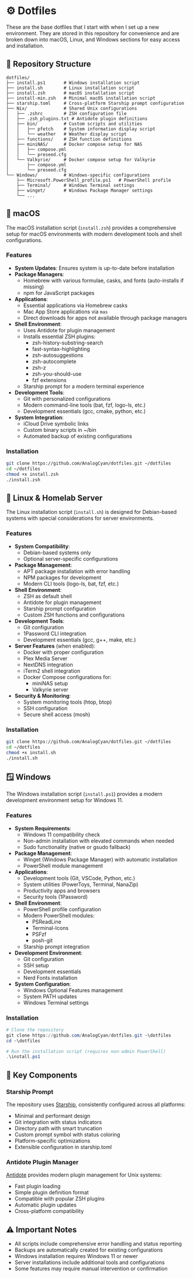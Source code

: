 # ⚙ Dotfiles

These are the base dotfiles that I start with when I set up a new environment. They are stored in this repository for convenience and are broken down into macOS, Linux, and Windows sections for easy access and installation.

## 🔧 Repository Structure

```
dotfiles/
├── install.ps1       # Windows installation script
├── install.sh        # Linux installation script
├── install.zsh       # macOS installation script
├── install-min.zsh   # Minimal macOS installation script
├── starship.toml     # Cross-platform Starship prompt configuration
├── Nix/              # Shared Unix configurations
│   ├── .zshrc        # ZSH configuration file
│   ├── .zsh_plugins.txt # Antidote plugin definitions
│   ├── bin/          # Custom scripts and utilities
│   │   ├── pfetch    # System information display script
│   │   └── weather   # Weather display script
│   ├── functions/    # ZSH function definitions
│   ├── miniNAS/      # Docker compose setup for NAS
│   │   ├── compose.yml
│   │   └── preseed.cfg
│   └── Valkyrie/     # Docker compose setup for Valkyrie
│       ├── compose.yml
│       └── preseed.cfg
└── Windows/          # Windows-specific configurations
    ├── Microsoft.PowerShell_profile.ps1   # PowerShell profile
    ├── Terminal/     # Windows Terminal settings
    ├── winget/       # Windows Package Manager settings
    └── ...
```

## 🍎 macOS

The macOS installation script (`install.zsh`) provides a comprehensive setup for macOS environments with modern development tools and shell configurations.

### Features

- **System Updates**: Ensures system is up-to-date before installation
- **Package Managers**:
  - Homebrew with various formulae, casks, and fonts (auto-installs if missing)
  - npm for JavaScript packages
- **Applications**:
  - Essential applications via Homebrew casks
  - Mac App Store applications via `mas`
  - Direct downloads for apps not available through package managers
- **Shell Environment**:
  - Uses Antidote for plugin management
  - Installs essential ZSH plugins:
    - zsh-history-substring-search
    - fast-syntax-highlighting
    - zsh-autosuggestions
    - zsh-autocomplete
    - zsh-z
    - zsh-you-should-use
    - fzf extensions
  - Starship prompt for a modern terminal experience
- **Development Tools**:
  - Git with personalized configurations
  - Modern command-line tools (bat, fzf, logo-ls, etc.)
  - Development essentials (gcc, cmake, python, etc.)
- **System Integration**:
  - iCloud Drive symbolic links
  - Custom binary scripts in ~/bin
  - Automated backup of existing configurations

### Installation

```bash
git clone https://github.com/AnalogCyan/dotfiles.git ~/dotfiles
cd ~/dotfiles
chmod +x install.zsh
./install.zsh
```

## 🐧 Linux & Homelab Server

The Linux installation script (`install.sh`) is designed for Debian-based systems with special considerations for server environments.

### Features

- **System Compatibility**:
  - Debian-based systems only
  - Optional server-specific configurations
- **Package Management**:
  - APT package installation with error handling
  - NPM packages for development
  - Modern CLI tools (logo-ls, bat, fzf, etc.)
- **Shell Environment**:
  - ZSH as default shell
  - Antidote for plugin management
  - Starship prompt configuration
  - Custom ZSH functions and configurations
- **Development Tools**:
  - Git configuration
  - 1Password CLI integration
  - Development essentials (gcc, g++, make, etc.)
- **Server Features** (when enabled):
  - Docker with proper configuration
  - Plex Media Server
  - NextDNS integration
  - iTerm2 shell integration
  - Docker Compose configurations for:
    - miniNAS setup
    - Valkyrie server
- **Security & Monitoring**:
  - System monitoring tools (htop, btop)
  - SSH configuration
  - Secure shell access (mosh)

### Installation

```bash
git clone https://github.com/AnalogCyan/dotfiles.git ~/dotfiles
cd ~/dotfiles
chmod +x install.sh
./install.sh
```

## 🪟 Windows

The Windows installation script (`install.ps1`) provides a modern development environment setup for Windows 11.

### Features

- **System Requirements**:
  - Windows 11 compatibility check
  - Non-admin installation with elevated commands when needed
  - Sudo functionality (native or gsudo fallback)
- **Package Management**:
  - Winget (Windows Package Manager) with automatic installation
  - PowerShell module management
- **Applications**:
  - Development tools (Git, VSCode, Python, etc.)
  - System utilities (PowerToys, Terminal, NanaZip)
  - Productivity apps and browsers
  - Security tools (1Password)
- **Shell Environment**:
  - PowerShell profile configuration
  - Modern PowerShell modules:
    - PSReadLine
    - Terminal-Icons
    - PSFzf
    - posh-git
  - Starship prompt integration
- **Development Environment**:
  - Git configuration
  - SSH setup
  - Development essentials
  - Nerd Fonts installation
- **System Configuration**:
  - Windows Optional Features management
  - System PATH updates
  - Windows Terminal settings

### Installation

```powershell
# Clone the repository
git clone https://github.com/AnalogCyan/dotfiles.git ~\dotfiles
cd ~\dotfiles

# Run the installation script (requires non-admin PowerShell)
.\install.ps1
```

## 🌟 Key Components

### Starship Prompt

The repository uses [Starship](https://starship.rs/), consistently configured across all platforms:

- Minimal and performant design
- Git integration with status indicators
- Directory path with smart truncation
- Custom prompt symbol with status coloring
- Platform-specific optimizations
- Extensible configuration in starship.toml

### Antidote Plugin Manager

[Antidote](https://getantidote.github.io/) provides modern plugin management for Unix systems:

- Fast plugin loading
- Simple plugin definition format
- Compatible with popular ZSH plugins
- Automatic plugin updates
- Cross-platform compatibility

## ⚠️ Important Notes

- All scripts include comprehensive error handling and status reporting
- Backups are automatically created for existing configurations
- Windows installation requires Windows 11 or newer
- Server installations include additional tools and configurations
- Some features may require manual intervention or confirmation
